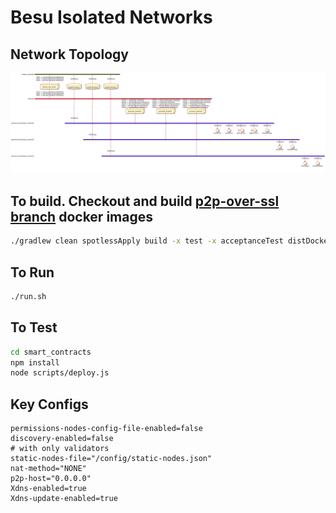 # Besu Isolated Networks

## Network Topology
![Network Topology](/network-topology.png)

## To build. Checkout and build [p2p-over-ssl branch](https://github.com/perusworld/besu/tree/p2p-over-ssl) docker images
```bash
./gradlew clean spotlessApply build -x test -x acceptanceTest distDocker
```
## To Run
```bash
./run.sh
```
## To Test
```bash
cd smart_contracts
npm install
node scripts/deploy.js
```

## Key Configs
```
permissions-nodes-config-file-enabled=false
discovery-enabled=false
# with only validators
static-nodes-file="/config/static-nodes.json"
nat-method="NONE"
p2p-host="0.0.0.0"
Xdns-enabled=true
Xdns-update-enabled=true

```

